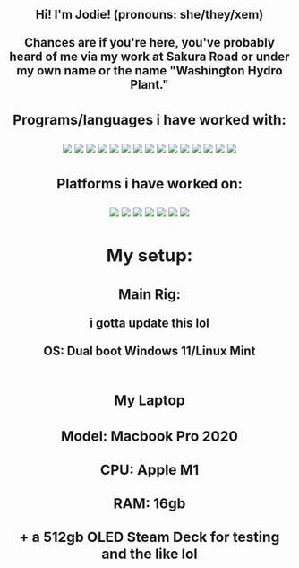 <p>
<div align="center">
<h2>Hi! I'm Jodie! (pronouns: she/they/xem)<br><br>
Chances are if you're here, you've probably heard of me via my work at Sakura Road or under my own name or the name "Washington Hydro Plant."<h2>
<p>
  
<div align="center">
  <h3>Programs/languages i have worked with:</h3>
  <img src="https://img.shields.io/badge/GODOT-%23FFFFFF.svg?style=for-the-badge&logo=godot-engine">
  <img src="https://img.shields.io/badge/Unreal%20Engine%205-0E1128.svg?style=for-the-badge&logo=Unreal%20Engine&logoColor=white">
  <img src="https://img.shields.io/static/v1?style=for-the-badge&message=Unity&color=000000&logo=Unity&logoColor=FFFFFF&label=">
  <img src="https://img.shields.io/badge/blender-%23F5792A.svg?style=for-the-badge&logo=blender&logoColor=white">
  <img src="https://img.shields.io/badge/c%23-%23239120.svg?style=for-the-badge&logo=csharp&logoColor=white">
  <img src ="https://img.shields.io/badge/markdown-%23000000.svg?style=for-the-badge&logo=markdown&logoColor=white">
  <img src="https://img.shields.io/badge/lua-%232C2D72.svg?style=for-the-badge&logo=lua&logoColor=white">
  <img src="https://img.shields.io/badge/swift-F54A2A?style=for-the-badge&logo=swift&logoColor=white">
  <img src="https://img.shields.io/badge/Rider-000000.svg?style=for-the-badge&logo=Rider&logoColor=white&color=black&labelColor=crimson">
  <img src="https://img.shields.io/badge/Visual%20Studio%20Code-0078d7.svg?style=for-the-badge&logo=visual-studio-code&logoColor=white">
  <img src="https://img.shields.io/badge/Visual%20Studio-5C2D91.svg?style=for-the-badge&logo=visual-studio&logoColor=white">
  <img src="https://img.shields.io/badge/Xcode-007ACC?style=for-the-badge&logo=Xcode&logoColor=white">
  <img src="https://img.shields.io/badge/Adobe%20Premiere%20Pro-9999FF.svg?style=for-the-badge&logo=Adobe%20Premiere%20Pro&logoColor=white">
  <img src="https://img.shields.io/badge/Adobe%20After%20Effects-9999FF.svg?style=for-the-badge&logo=Adobe%20After%20Effects&logoColor=white">
  <img src="https://img.shields.io/static/v1?style=for-the-badge&message=Affinity&color=222324&logo=Affinity&logoColor=FFFFFF&label="
  <img src="https://img.shields.io/badge/Firefox-FF7139?style=for-the-badge&logo=Firefox-Browser&logoColor=white">
</div>
</p>

<div align="center">
  <h3>Platforms i have worked on:</h3>
  <img src="https://img.shields.io/badge/steam-%23000000.svg?style=for-the-badge&logo=steam&logoColor=white">
  <img src="https://img.shields.io/static/v1?style=for-the-badge&message=Epic+Games&color=313131&logo=Epic+Games&logoColor=FFFFFF&label=">
  <img src="https://img.shields.io/static/v1?style=for-the-badge&message=Humble+Bundle&color=CC2929&logo=Humble+Bundle&logoColor=FFFFFF&label=">
  <img src="https://img.shields.io/badge/Itch-%23FF0B34.svg?style=for-the-badge&logo=Itch.io&logoColor=white">
  <img src="https://img.shields.io/badge/Windows-0078D6?style=for-the-badge&logo=windows&logoColor=white">
  <img src="https://img.shields.io/badge/mac%20os-000000?style=for-the-badge&logo=macos&logoColor=F0F0F0">
  <img src="https://img.shields.io/badge/iOS-000000?style=for-the-badge&logo=ios&logoColor=white">
</div>
</p>

<div align="center">
  <h2>My setup:</h2>
  <h3>Main Rig:</h3>
  i gotta update this lol<br/><br/>
  OS: Dual boot Windows 11/Linux Mint
  <br/><br/>
  <h3>My Laptop<h3>
  Model: Macbook Pro 2020 <br/><br/>
  CPU: Apple M1 <br/><br/>
  RAM: 16gb 
  <br/><br/>
  + a 512gb OLED Steam Deck for testing and the like lol
    

